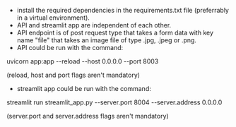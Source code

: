 - install the required dependencies in the requirements.txt file (preferrably in a virtual environment).
- API and streamlit app are independent of each other.
- API endpoint is of post request type that takes a form data with key name "file" that takes an image file of type .jpg, .jpeg or .png.
- API could be run with the command:

uvicorn app:app --reload --host 0.0.0.0 --port 8003

(reload, host and port flags aren't mandatory)
- streamlit app could be run with the command:

streamlit run streamlit_app.py  --server.port 8004 --server.address 0.0.0.0

(server.port and server.address flags aren't mandatory)

